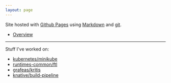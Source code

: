 ```yaml
---
layout: page
---
```


Site hosted with [Github Pages](https://pages.github.com) using
[Markdown](https://daringfireball.net/projects/markdown/) and
[git](https://git-scm.com).

- [Overview](pages/overview.html)
---
Stuff I've worked on:
- [kubernetes/minikube](https://github.com/kubernetes/minikube)
- [runtimes-common/ftl](https://github.com/GoogleCloudPlatform/runtimes-common/tree/master/ftl)
- [grafeas/kritis](https://github.com/grafeas/kritis)
- [knative/build-pipeline](https://github.com/knative/build-pipeline)


